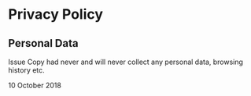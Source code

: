 # Privacy Policy

## Personal Data

Issue Copy had never and will never collect any personal data, browsing history etc.

10 October 2018
